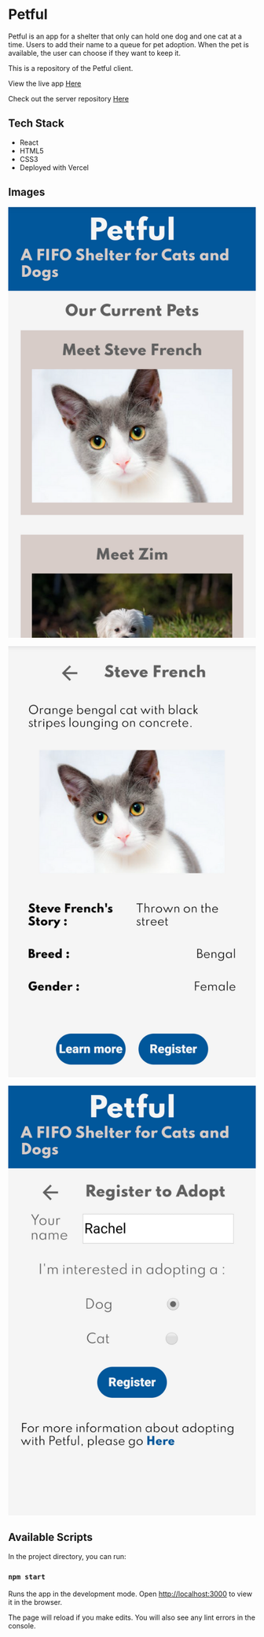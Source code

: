 # Petful

Petful is an app for a shelter that only can hold one dog and one cat at a time. Users to add their name to a queue for pet adoption. When the pet is available, the user can choose if they want to keep it.

This is a repository of the Petful client.

View the live app [Here](https://petful-client-template-eight.vercel.app/)

Check out the server repository [Here](https://github.com/Rachanastasia/petful-server)

## Tech Stack

- React
- HTML5
- CSS3
- Deployed with Vercel

## Images

![](screenshots/petful-screenshot-1.png)

![](screenshots/petful-screenshot-2.png)

![](screenshots/petful-screenshot-3.png)

## Available Scripts

In the project directory, you can run:

### `npm start`

Runs the app in the development mode.
Open [http://localhost:3000](http://localhost:3000) to view it in the browser.

The page will reload if you make edits.
You will also see any lint errors in the console.
